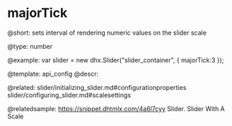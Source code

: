 majorTick
=============

@short: 
sets interval of rendering numeric values on the slider scale




@type: number

@example: 
var slider = new dhx.Slider("slider_container", { 
    majorTick:3
});


@template:	api_config
@descr: 


@related: slider/initializing_slider.md#configurationproperties
slider/configuring_slider.md#scalesettings

@relatedsample: https://snippet.dhtmlx.com/4a6l7cyy	Slider. Slider With A Scale